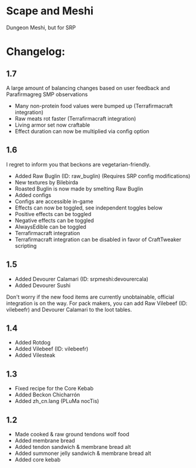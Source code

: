 # Scape and Meshi
Dungeon Meshi, but for SRP

# Changelog:

## 1.7
A large amount of balancing changes based on user feedback and Parafirmagreg SMP observations

- Many non-protein food values were bumped up (Terrafirmacraft integration)
- Raw meats rot faster (Terrafirmacraft integration)
- Living armor set now craftable
- Effect duration can now be multiplied via config option

## 1.6
I regret to inform you that beckons are vegetarian-friendly.

- Added Raw Buglin (ID: raw_buglin) (Requires SRP config modifications)
- New textures by Bilebirda
- Roasted Buglin is now made by smelting Raw Buglin
- Added configs
- Configs are accessible in-game
- Effects can now be toggled, see independent toggles below
- Positive effects can be toggled
- Negative effects can be toggled
- AlwaysEdible can be toggled
- Terrafirmacraft integration
- Terrafirmacraft integration can be disabled in favor of CraftTweaker scripting

## 1.5
- Added Devourer Calamari (ID: srpmeshi:devourercala)
- Added Devourer Sushi

Don't worry if the new food items are currently unobtainable, official integration is on the way.
For pack makers, you can add Raw Vilebeef (ID: vilebeefr) and Devourer Calamari to the loot tables.


## 1.4
- Added Rotdog
- Added Vilebeef (ID: vilebeefr)
- Added Vilesteak 

## 1.3
- Fixed recipe for the Core Kebab
- Added Beckon Chicharrón
- Added zh_cn.lang (PLuMa nocTis)

## 1.2
- Made cooked & raw ground tendons wolf food
- Added membrane bread
- Added tendon sandwich & membrane bread alt
- Added summoner jelly sandwich & membrane bread alt
- Added core kebab
